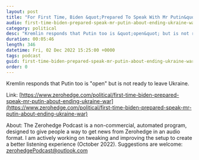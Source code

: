 ```yaml
---
layout: post
title: "For First Time, Biden &quot;Prepared To Speak With Mr Putin&quot; About Ending Ukraine War"
audio: first-time-biden-prepared-speak-mr-putin-about-ending-ukraine-war-0
category: political
desc: "Kremlin responds that Putin too is &quot;open&quot; but is not ready to leave Ukraine."
duration: 00:05:46
length: 346
datetime: Fri, 02 Dec 2022 15:25:00 +0000
tags: podcast
guid: first-time-biden-prepared-speak-mr-putin-about-ending-ukraine-war-0
order: 0
---
```

Kremlin responds that Putin too is &quot;open&quot; but is not ready to leave Ukraine.

Link: [https://www.zerohedge.com/political/first-time-biden-prepared-speak-mr-putin-about-ending-ukraine-war](https://www.zerohedge.com/political/first-time-biden-prepared-speak-mr-putin-about-ending-ukraine-war)

About: The Zerohedge Podcast is a non-commercial, automated program, designed to give people a way to get news from Zerohedge in an audio format.  I am actively working on tweaking and improving the setup to create a better listening experience (October 2022).  Suggestions are welcome: [zerohedgePodcast@outlook.com](mailto:zerohedgePodcast@outlook.com)